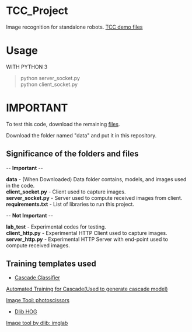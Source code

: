 # TCC_Project
Image recognition for standalone robots. [TCC demo files](https://drive.google.com/drive/folders/1qEAn8uT8I_mubZsbaL5ZFzVQfkGnkjXY?usp=sharing)

# Usage
WITH PYTHON 3
> python server_socket.py <br>
> python client_socket.py


# IMPORTANT

To test this code, download the remaining [files](https://drive.google.com/drive/folders/1h2Adn51Qroy4c28bU-WqoYPwIjTeI3aW?usp=sharing).

Download the folder named "data" and put it in this repository.

## Significance of the folders and files

-- **Important** --

**data**             - (When Downloaded) Data folder contains, models, and images used in the code. <br>
**client_socket.py** - Client used to capture images.<br>
**server_socket.py** - Server used to compute received images from client.<br>
**requirements.txt** - List of libraries to run this project.<br>

-- **Not Important** -- 

**lab_test** - Experimental codes for testing.<br>
**client_http.py** - Experimental HTTP Client used to capture images.<br>
**server_http.py** - Experimental HTTP Server with end-point used to compute received images.<br>



## Training templates used

- [Cascade Classifier](https://docs.opencv.org/master/dc/d88/tutorial_traincascade.html)

[Automated Training for Cascade(Used to generate cascade model)](https://github.com/IgorFachini/Create-Custom-Haar-Cascade)

[Image Tool: photoscissors](https://online.photoscissors.com/)

- [Dlib HOG](http://blog.dlib.net/2014/02/dlib-186-released-make-your-own-object.html)

[Image tool by dlib: imglab](https://github.com/NaturalIntelligence/imglab)
